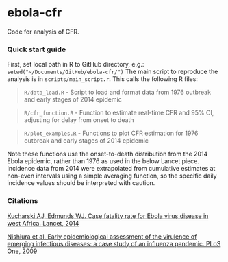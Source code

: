 # ebola-cfr

Code for analysis of CFR.

### Quick start guide

First, set local path in R to GitHub directory, e.g.:
`
setwd("~/Documents/GitHub/ebola-cfr/")
`
The main script to reproduce the analysis is in `scripts/main_script.r`. This calls the following R files:

> `R/data_load.R` - Script to load and format data from 1976 outbreak and early stages of 2014 epidemic

> `R/cfr_function.R` - Function to estimate real-time CFR and 95% CI, adjusting for delay from onset to death

> `R/plot_examples.R` - Functions to plot CFR estimation for 1976 outbreak and early stages of 2014 epidemic

Note these functions use the onset-to-death distribution from the 2014 Ebola epidemic, rather than 1976 as used in the below Lancet piece. Incidence data from 2014 were extrapolated from cumulative estimates at non-even intervals using a simple averaging function, so the specific daily incidence values should be interpreted with caution.

### Citations

[Kucharski AJ, Edmunds WJ. Case fatality rate for Ebola virus disease in west Africa. Lancet, 2014](https://www.thelancet.com/journals/lancet/article/PIIS0140-6736(14)61706-2/fulltext)

[Nishiura et al. Early epidemiological assessment of the virulence of emerging infectious diseases: a case study of an influenza pandemic. PLoS One, 2009](https://journals.plos.org/plosone/article?id=10.1371/journal.pone.0006852)
